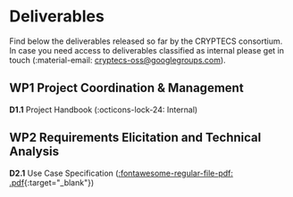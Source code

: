 # Deliverables

Find below the deliverables released so far by the CRYPTECS consortium. In case
you need access to deliverables classified as internal please get in touch
(:material-email: [cryptecs-oss@googlegroups.com](mailto:cryptecs-oss@googlegroups.com)).

## WP1 Project Coordination & Management

**D1.1** Project Handbook (:octicons-lock-24: Internal)

## WP2 Requirements Elicitation and Technical Analysis

**D2.1** Use Case Specification ([:fontawesome-regular-file-pdf: .pdf][D2.1]{:target="_blank"})

[D2.1]: https://drive.google.com/uc?export=download&id=1C5kpmS-E8S-RDBALxxgNw0O_7P37ods9